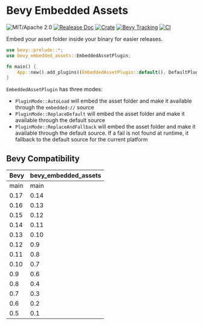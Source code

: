 # Bevy Embedded Assets

![MIT/Apache 2.0](https://img.shields.io/badge/license-MIT%2FApache-blue.svg)
[![Realease Doc](https://docs.rs/bevy_embedded_assets/badge.svg)](https://docs.rs/bevy_embedded_assets)
[![Crate](https://img.shields.io/crates/v/bevy_embedded_assets.svg)](https://crates.io/crates/bevy_embedded_assets)
[![Bevy Tracking](https://img.shields.io/badge/Bevy%20tracking-main-lightblue)](https://github.com/bevyengine/bevy/blob/main/docs/plugins_guidelines.md#main-branch-tracking)
[![CI](https://github.com/vleue/embedded_assets/actions/workflows/ci.yaml/badge.svg)](https://github.com/vleue/embedded_assets/actions/workflows/ci.yaml)

Embed your asset folder inside your binary for easier releases.

```rust
use bevy::prelude::*;
use bevy_embedded_assets::EmbeddedAssetPlugin;

fn main() {
    App::new().add_plugins((EmbeddedAssetPlugin::default(), DefaultPlugins));
}
```

`EmbeddedAssetPlugin` has three modes:

* `PluginMode::AutoLoad` will embed the asset folder and make it available through the `embedded://` source
* `PluginMode::ReplaceDefault` will embed the asset folder and make it available through the default source
* `PluginMode::ReplaceAndFallback` will embed the asset folder and make it available through the default source. If a fail is not found at runtime, it fallback to the default source for the current platform

## Bevy Compatibility

|Bevy|bevy_embedded_assets|
|---|---|
|main|main|
|0.17|0.14|
|0.16|0.13|
|0.15|0.12|
|0.14|0.11|
|0.13|0.10|
|0.12|0.9|
|0.11|0.8|
|0.10|0.7|
|0.9|0.6|
|0.8|0.4|
|0.7|0.3|
|0.6|0.2|
|0.5|0.1|
